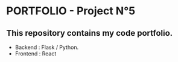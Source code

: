 # PORTFOLIO - Project N°5

## This repository contains my code portfolio. 
+ Backend : Flask / Python.
+ Frontend : React